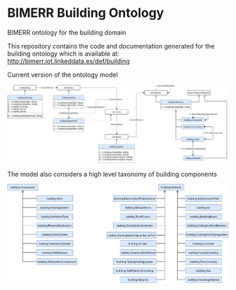 # BIMERR Building Ontology
BIMERR ontology for the building domain

This repository contains the code and documentation generated for the building ontology which is available at: http://bimerr.iot.linkeddata.es/def/building

Current version of the ontology model

![Current version of the model](https://github.com/oeg-upm/bimerr-building/blob/master/diagrams/ontology.jpg "Building model")


The model also considers a high level taxonomy of building components

![Current version of the model](https://github.com/oeg-upm/bimerr-building/blob/master/diagrams/component_taxonomy.jpg "Component Taxonomy")
